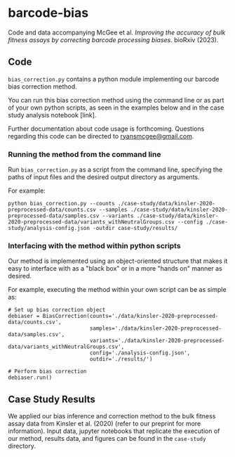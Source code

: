 # barcode-bias

Code and data accompanying McGee et al. _Improving the accuracy of bulk fitness assays
by correcting barcode processing biases._ bioRxiv (2023).

## Code

`bias_correction.py` contains a python module implementing our barcode bias correction method.

You can run this bias correction method using the command line or as part of your own python scripts, as seen in the examples below and in the case study analysis notebook [link].

Further documentation about code usage is forthcoming. Questions regarding this code can be directed to ryansmcgee@gmail.com.

### Running the method from the command line

Run `bias_correction.py` as a script from the command line, specifying the paths of input files and the desired output directory as arguments. 

For example:
```
python bias_correction.py --counts ./case-study/data/kinsler-2020-preprocessed-data/counts.csv --samples ./case-study/data/kinsler-2020-preprocessed-data/samples.csv --variants ./case-study/data/kinsler-2020-preprocessed-data/variants_withNeutralGroups.csv --config ./case-study/analysis-config.json -outdir case-study/results/ 
```

### Interfacing with the method within python scripts

Our method is implemented using an object-oriented structure that makes it easy to interface with as a "black box" or in a more "hands on" manner as desired.

For example, executing the method within your own script can be as simple as:
```
# Set up bias correction object
debiaser = BiasCorrection(counts='./data/kinsler-2020-preprocessed-data/counts.csv', 
                          samples='./data/kinsler-2020-preprocessed-data/samples.csv', 
                          variants='./data/kinsler-2020-preprocessed-data/variants_withNeutralGroups.csv',
                          config='./analysis-config.json',
                          outdir='./results/')

# Perform bias correction
debiaser.run()
```

## Case Study Results

We applied our bias inference and correction method to the bulk fitness assay data from Kinsler et al. (2020) (refer to our preprint for more information). Input data, jupyter notebooks that replicate the execution of our method, results data, and figures can be found in the `case-study` directory.
